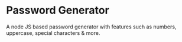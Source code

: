 # Password Generator

A node JS based password generator with features such as numbers, uppercase, special characters & more.